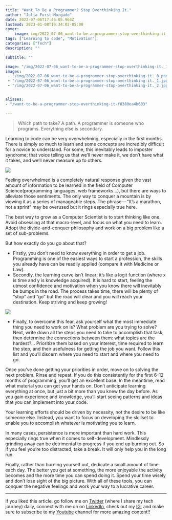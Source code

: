 ```yaml
---
title: "Want To Be a Programmer? Stop Overthinking It."
author: "Julia Furst Morgado"
date: 2022-07-06T17:46:05.964Z
lastmod: 2023-01-08T10:34:02-05:00
cover:
    image: img/2022-07-06_want-to-be-a-programmer-stop-overthinking-it._1.jpg
tags: ["Learning to code", "Motivation"]
categories: ["Tech"]
description: ""

subtitle: ""

image: "/img/2022-07-06_want-to-be-a-programmer-stop-overthinking-it._1.jpg" 
images:
 - "/img/2022-07-06_want-to-be-a-programmer-stop-overthinking-it._0.png"
 - "/img/2022-07-06_want-to-be-a-programmer-stop-overthinking-it._1.jpg"
 - "/img/2022-07-06_want-to-be-a-programmer-stop-overthinking-it._2.jpg"


aliases:
- "/want-to-be-a-programmer-stop-overthinking-it-f0380ea4b603"

---
```


> Which path to take? A path. A programmer is someone who programs. Everything else is secondary.

Learning to code can be very overwhelming, especially in the first months. There is simply so much to learn and some concepts are incredibly difficult for a novice to understand. For some, this inevitably leads to imposter syndrome; that voice telling us that we’ll never make it, we don’t have what it takes, and we’ll never measure up to others.

![](/img/2022-07-06_want-to-be-a-programmer-stop-overthinking-it._1.jpg#layoutTextWidth)

Feeling overwhelmed is a completely natural response given the vast amount of information to be learned in the field of Computer Science(programming languages, web frameworks…), but there are ways to alleviate those sentiments. The only way to conquer a mountain is by viewing it as a series of manageable steps. The phrase — “It’s a marathon, not a sprint” may be overused but it rings especially true here.

The best way to grow as a Computer Scientist is to start thinking like one. Avoid obsessing at that macro-level, and focus on what you need to learn. Adopt the divide-and-conquer philosophy and work on a big problem like a set of sub-problems.

But how exactly do you go about that?

- Firstly, you don’t need to know everything in order to get a job. Programming is one of the easiest ways to start a profession, the skills you already have can be readily applied (compare it with Medicine or Law).
- Secondly, the learning curve isn’t linear; it’s like a logit function (where x is time and y is knowledge acquired). It is hard to start, feeling the utmost confidence and motivation when you know there will inevitably be bumps in the road. The process takes time, there will be plenty of “stop” and “go” but the road will clear and you will reach your destination. Keep striving and keep growing!

![](/img/2022-07-06_want-to-be-a-programmer-stop-overthinking-it._2.jpg#layoutTextWidth)

- Finally, to overcome this fear, ask yourself what the most immediate thing you need to work on is? What problem are you trying to solve? Next, write down all the steps you need to take to accomplish that task, then determine the connections between them: what topics are the hardest?… Prioritize them based on your interest, time required to learn the step, and their usefulness for getting the job you want. Follow this list and you’ll discern where you need to start and where you need to go.

Once you’ve done getting your priorities in order, move on to solving the next problem. Rinse and repeat. If you do this consistently for the first 6–12 months of programming, you’ll get an excellent base. In the meantime, read what material you can get your hands on. Don’t anticipate learning everything at once, but just a bit more than you knew the day before. As you gain experience and knowledge, you’ll start seeing patterns and ideas that you can implement into your code.

Your learning efforts should be driven by necessity, not the desire to be like someone else. Instead, you want to focus on developing the skillset to enable you to accomplish whatever is motivating you to learn.

In many cases, persistence is more important than hard work. This especially rings true when it comes to self-development. Mindlessly grinding away can be detrimental to progress if you end up burning out. So if you feel you’re too distracted, take a break. It will only help you in the long run.

Finally, rather than burning yourself out, dedicate a small amount of time each day. The better you get at something, the more enjoyable the activity becomes and the more time you can spend doing it. Spend your time wisely and don’t lose sight of the big picture. With all of these tools, you can conquer the negative feelings and work your way to a lucrative career.

***
If you liked this article, go follow me on [Twitter](https://twitter.com/juliafmorgado) (where I share my tech journey) daily, connect with me on on [LinkedIn](https://www.linkedin.com/in/juliafmorgado/), check out my [IG](https://www.instagram.com/juliafmorgado/), and make sure to subscribe to my [Youtube](https://www.youtube.com/c/JuliaFMorgado) channel for more amazing content!!
